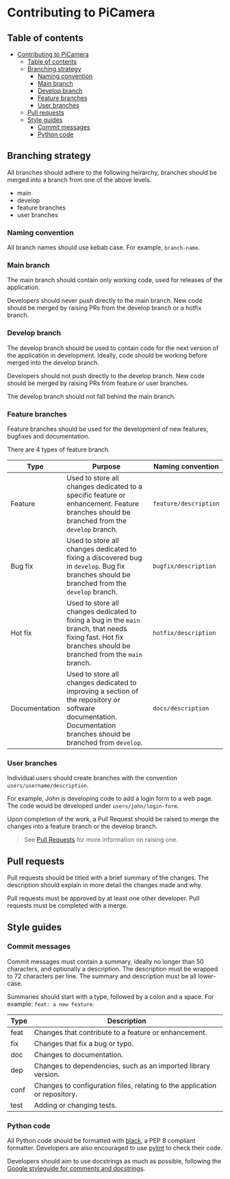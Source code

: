 # Contributing to PiCamera

## Table of contents

- [Contributing to PiCamera](#contributing-to-picamera)
  - [Table of contents](#table-of-contents)
  - [Branching strategy](#branching-strategy)
    - [Naming convention](#naming-convention)
    - [Main branch](#main-branch)
    - [Develop branch](#develop-branch)
    - [Feature branches](#feature-branches)
    - [User branches](#user-branches)
  - [Pull requests](#pull-requests)
  - [Style guides](#style-guides)
    - [Commit messages](#commit-messages)
    - [Python code](#python-code)

## Branching strategy

All branches should adhere to the following heirarchy, branches should be merged into a branch from one of the above levels.

- main
- develop
- feature branches
- user branches

### Naming convention

All branch names should use kebab case. For example, `branch-name`.

### Main branch

The main branch should contain only working code, used for releases of the application.

Developers should never push directly to the main branch. New code should be merged by raising PRs from the develop branch or a hotfix branch.

### Develop branch

The develop branch should be used to contain code for the next version of the application in development. Ideally, code should be working before merged into the develop branch.

Developers should not push directly to the develop branch. New code should be merged by raising PRs from feature or user branches.

The develop branch should not fall behind the main branch.

### Feature branches

Feature branches should be used for the development of new features, bugfixes and documentation.

There are 4 types of feature branch.

| Type          | Purpose                                                                                                                                                           | Naming convention     |
| ------------- | ----------------------------------------------------------------------------------------------------------------------------------------------------------------- | --------------------- |
| Feature       | Used to store all changes dedicated to a specific feature or enhancement. Feature branches should be branched from the `develop` branch.                          | `feature/description` |
| Bug fix       | Used to store all changes dedicated to fixing a discovered bug in `develop`. Bug fix branches should be branched from the `develop` branch.                       | `bugfix/description`  |
| Hot fix       | Used to store all changes dedicated to fixing a bug in the `main` branch, that needs fixing fast. Hot fix branches should be branched from the `main` branch.     | `hotfix/description`  |
| Documentation | Used to store all changes dedicated to improving a section of the repository or software documentation. Documentation branches should be branched from `develop`. | `docs/description`    |

### User branches

Individual users should create branches with the convention `users/username/description`.

For example, John is developing code to add a login form to a web page. The code would be developed under `users/john/login-form`.

Upon completion of the work, a Pull Request should be raised to merge the changes into a feature branch or the develop branch.

> See [Pull Requests](#pull-requests) for more information on raising one.

## Pull requests

Pull requests should be titled with a brief summary of the changes. The description should explain in more detail the changes made and why.

Pull requests must be approved by at least one other developer. Pull requests must be completed with a merge.

## Style guides

### Commit messages

Commit messages must contain a summary, ideally no longer than 50 characters, and optionally a description. The description must be wrapped to 72 characters per line. The summary and description must be all lower-case.

Summaries should start with a type, followed by a colon and a space. For example: `feat: a new feature`.

| Type | Description                                                                |
| ---- | -------------------------------------------------------------------------- |
| feat | Changes that contribute to a feature or enhancement.                       |
| fix  | Changes that fix a bug or typo.                                            |
| doc  | Changes to documentation.                                                  |
| dep  | Changes to dependencies, such as an imported library version.              |
| conf | Changes to configuration files, relating to the application or repository. |
| test | Adding or changing tests.                                                  |

### Python code

All Python code should be formatted with [black](https://black.readthedocs.io/en/stable/), a PEP 8 compliant formatter. Developers are also encouraged to use [pylint](https://pylint.readthedocs.io/en/latest/) to check their code.

Developers should aim to use docstrings as much as possible, following the [Google styleguide for comments and docstrings](https://google.github.io/styleguide/pyguide.html#s3.8-comments-and-docstrings).
